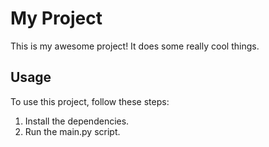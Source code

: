 # My Project

This is my awesome project! It does some really cool things.

## Usage

To use this project, follow these steps:

1. Install the dependencies.
2. Run the main.py script.
